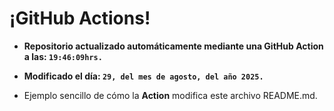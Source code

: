 # ¡GitHub Actions!
* **Repositorio actualizado automáticamente mediante una GitHub Action a las: `19:46:09hrs.`**
* **Modificado el día: `29, del mes de agosto, del año 2025.`**

* Ejemplo sencillo de cómo la **Action** modifica este archivo README.md.
